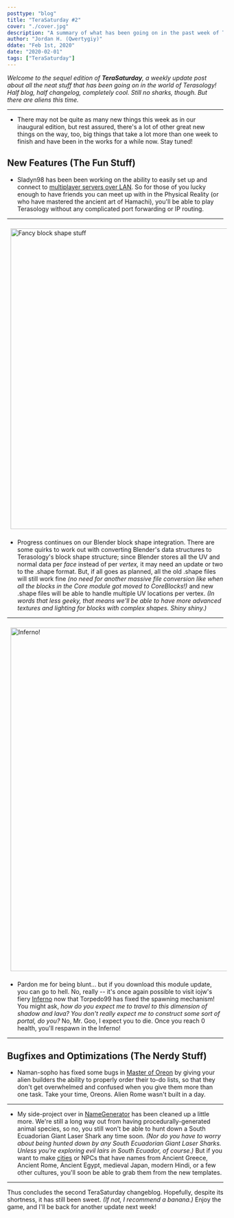 ```yaml
---
posttype: "blog"
title: "TeraSaturday #2"
cover: "./cover.jpg"
description: "A summary of what has been going on in the past week of Terasology, from January 25 through 31, 2020."
author: "Jordan H. (Qwertygiy)"
ddate: "Feb 1st, 2020"
date: "2020-02-01"
tags: ["TeraSaturday"]
---
```


_Welcome to the sequel edition of **TeraSaturday**, a weekly update post about all the neat stuff that has been going on in
 the world of Terasology! Half blog, half changelog, completely cool. Still no sharks, though. But there are aliens this time._

---

* There may not be quite as many new things this week as in our inaugural edition, but rest assured, there's a lot of 
other great new things on the way, too, big things that take a lot more than one week to finish and have been in the works
for a while now. Stay tuned!

## New Features (The Fun Stuff)

* Sladyn98 has been been working on the ability to easily set up and connect to [multiplayer servers over LAN]. So for
those of you lucky enough to have friends you can meet up with in the Physical Reality (or who have mastered the ancient
art of Hamachi), you'll be able to play Terasology without any complicated port forwarding or IP routing.

---


<img src="https://cdn.discordapp.com/attachments/270264625419911192/672118776258363392/unknown.png" alt="Fancy block shape stuff" style="width:700px;padding:8px" >

* Progress continues on our Blender block shape integration. There are some quirks to work out with converting Blender's
data structures to Terasology's block shape structure; since Blender stores all the UV and normal data per *face* instead
of per *vertex,* it may need an update or two to the .shape format. But, if all goes as planned, all the old .shape files 
will still work fine _(no need for another massive file conversion like when all the blocks in the Core module got moved 
to CoreBlocks!)_ and new .shape files will be able to handle multiple UV locations per vertex. _(In words that less geeky,
that means we'll be able to have more advanced textures and lighting for blocks with complex shapes. Shiny shiny.)_

---
<img src="https://cdn.discordapp.com/attachments/270264625419911192/666236136057733150/unknown.png" alt="Inferno!" style="width:800px;padding:8px" >


* Pardon me for being blunt... but if you download this module update, you can go to hell. No, really -- it's once again
possible to visit iojw's fiery [Inferno] now that Torpedo99 has fixed the spawning mechanism! You might ask, _how do you
expect me to travel to this dimension of shadow and lava? You don't really expect me to construct some sort of portal, 
do you?_ No, Mr. Goo, I expect you to die. Once you reach 0 health, you'll respawn in the Inferno!

---

## Bugfixes and Optimizations (The Nerdy Stuff)

* Naman-sopho has fixed some bugs in [Master of Oreon] by giving your alien builders the ability to properly order their
to-do lists, so that they don't get overwhelmed and confused when you give them more than one task. Take your time, 
Oreons. Alien Rome wasn't built in a day.

---

* My side-project over in [NameGenerator] has been cleaned up a little more. We're still a long way out from having
procedurally-generated animal species, so no, you still won't be able to hunt down a South Ecuadorian Giant Laser Shark 
any time soon. _(Nor do you have to worry about being hunted down by any South Ecuadorian Giant Laser Sharks. Unless you're
exploring evil lairs in South Ecuador, of course.)_ But if you want to make [cities] or NPCs that have names from Ancient 
Greece, Ancient Rome, Ancient Egypt, medieval Japan, modern Hindi, or a few other cultures, you'll soon be able to grab 
them from the new templates.

---

Thus concludes the second TeraSaturday changeblog. Hopefully, despite its shortness, it has still been sweet. _(If not, 
I recommend a banana.)_ Enjoy the game, and I'll be back for another update next week!

<!-- References -->
[Cities]: https://github.com/Terasology/DynamicCities
[Inferno]: https://github.com/Terasology/Inferno/pull/8
[Master of Oreon]: https://github.com/Terasology/MasterOfOreon/pull/61
[Multiplayer servers over LAN]: https://github.com/MovingBlocks/Terasology/pull/3828
[NameGenerator]: https://github.com/Terasology/NameGenerator/pull/22